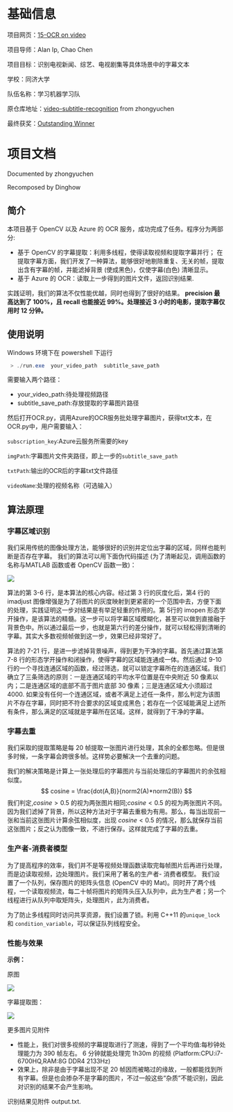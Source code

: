 # 基础信息
项目网页：[15-OCR on video](http://studentclub.msra.cn/project/institute/10)

项目导师：Alan Ip, Chao Chen

项目目标：识别电视新闻、综艺、电视剧集等具体场景中的字幕文本



学校：同济大学

队伍名称：学习机器学习队

原仓库地址：[video-subtitle-recognition](https://github.com/zhongyuchen/video-subtitle-recognition) from zhongyuchen

最终获奖：[Outstanding Winner](http://studentclub.msra.cn/news2/9)

# 项目文档

Documented by zhongyuchen

Recomposed by Dinghow

## 简介

本项目基于 OpenCV 以及 Azure 的 OCR 服务，成功完成了任务。程序分为两部分:

- 基于 OpenCV 的字幕提取：利用多线程，使得读取视频和提取字幕并行； 在提取字幕方面，我们开发了一种算法，能够很好地剔除重复、无关的帧，提取出含有字幕的帧，并能滤掉背景 (使成黑色)，仅使字幕(白色) 清晰显示。
- 基于 Azure 的 OCR：读取上一步得到的图片文件，返回识别结果.

实践证明，我们的算法不仅性能优越，同时也得到了很好的结果。 **precision 最高达到了 100%，且 recall 也能接近 99%。处理接近 3 小时的电影，提取字幕仅用时 12 分钟。** 

## 使用说明

Windows 环境下在 powershell 下运行 

```powershell
 > ./run.exe  your_video_path  subtitle_save_path
```

需要输入两个路径：

- your_video_path:待处理视频路径
- subtitle_save_path:存放提取的字幕图片路径

然后打开OCR.py，调用Azure的OCR服务批处理字幕图片，获得txt文本，在OCR.py中，用户需要输入：

`subscription_key`:Azure云服务所需要的key

`imgPath`:字幕图片文件夹路径，即上一步的`subtitle_save_path`

`txtPath`:输出的OCR后的字幕txt文件路径

`videoName`:处理的视频名称（可选输入）



## 算法原理

### 字幕区域识别

我们采用传统的图像处理方法，能够很好的识别并定位出字幕的区域，同样也能判断是否存在字幕。
我们的算法可以用下面伪代码描述 (为了清晰起见，调用函数的名称与MATLAB 函数或者 OpenCV 函数一致)： 

![](https://github.com/Dinghow/15-TongJi-Team_LearnMachineLearning/raw/master/img/3.png)

算法的第 3-6 行，是本算法的核心内容。经过第 3 行的灰度化后，第4 行的 imadjust 图像增强是为了将图片的灰度映射到更紧密的一个范围中去，方便下面的处理，实践证明这一步对结果是有举足轻重的作用的。第 5行的 imopen 形态学开操作，是该算法的精髓。这一步可以将字幕区域模糊化，甚至可以做到直接融于背景色中。所以通过最后一步，也就是第六行的差分操作，就可以轻松得到清晰的字幕。其实大多数视频帧做到这一步，效果已经非常好了。

算法的 7-21 行，是进一步滤掉背景噪声，得到更为干净的字幕。首先通过算法第 7-8 行的形态学开操作和闭操作，使得字幕的区域能连通成一体。然后通过 9-10 行的一个寻找连通区域的函数，经过筛选，就可以锁定字幕所在的连通区域。我们确立了三条筛选的原则：一是连通区域的平均水平位置是在中央附近 50 像素以内；二是连通区域的底部不高于图片底部 30 像素；三是连通区域大小须超过 4000. 如果没有任何一个连通区域，或者不满足上述任一条件，那么判定为该图片不存在字幕，同时把不符合要求的区域变成黑色；若存在一个区域能满足上述所有条件，那么满足的区域就是字幕所在区域。这样，就得到了干净的字幕。 

### 字幕去重

我们采取的提取策略是每 20 帧提取一张图片进行处理，其余的全都忽略。但是很多时候，一条字幕会跨很多帧。这样势必要解决一个去重的问题。

我们的解决策略是计算上一张处理后的字幕图片与当前处理后的字幕图片的余弦相似度。
$$
cosine = \frac{dot(A,B)}{norm2(A)*norm2(B)}
$$
我们判定,$cosine > 0.5$ 的视为两张图片相同;$cosine < 0.5$ 的视为两张图片不同。因为我们滤掉了背景，所以这种方法对于字幕去重极为有用。那么，每当出现前一张和当前这张图片计算余弦相似度，出现 $cosine < 0.5$ 的情况，那么就保存当前这张图片；反之认为图像一致，不进行保存。这样就完成了字幕的去重。 

### 生产者-消费者模型

为了提高程序的效率，我们并不是等视频处理函数读取完每帧图片后再进行处理，而是边读取视频，边处理图片。我们采用了著名的生产者- 消费者模型。
我们设置了一个队列，保存图片的矩阵头信息 (OpenCV 中的 Mat)。同时开了两个线程，一个读取视频流，每二十帧将图片的矩阵头压入队列中，此为生产者；另一个线程进行从队列中取矩阵头，处理图片，此为消费者。

为了防止多线程同时访问共享资源，我们设置了锁。利用 C++11 的`unique_lock` 和 `condition_variable`，可以保证队列线程安全。 

### 性能与效果

**示例：**

原图

![](https://github.com/Dinghow/15-TongJi-Team_LearnMachineLearning/raw/master/img/1.jpeg)

字幕提取图：

![](https://github.com/Dinghow/15-TongJi-Team_LearnMachineLearning/raw/master/img/2.png)

更多图片见附件

- 性能上，我们对很多视频的字幕提取进行了测速，得到了一个平均值:每秒钟处理能力为 390 帧左右。 6 分钟就能处理完 1h30m 的视频 (Platform:CPU:i7-6700HQ,RAM:8G DDR4 2133Hz)
- 效果上，除非是由于字幕出现不足 20 帧因而被略过的缘故，一般都能找到所有字幕。但是也会掺杂不是字幕的图片，不过一般这些“杂质”不能识别，因此对识别的结果不会产生影响。

识别结果见附件 output.txt.

